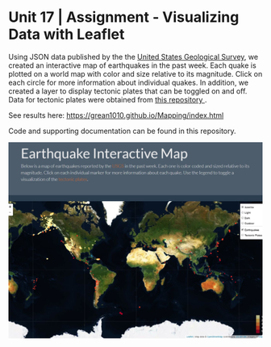 # Unit 17 | Assignment - Visualizing Data with Leaflet

Using JSON data published by the the <a href="https://earthquake.usgs.gov/earthquakes/feed/v1.0/geojson.php"> United States Geological Survey</a>, we created an interactive map of earthquakes in the past week. Each quake is plotted on a world map with color and size relative to its magnitude. Click on each circle for more information about individual quakes.  In addition, we created a layer to display tectonic plates that can be toggled on and off.  Data for tectonic plates were obtained from <a href="https://github.com/fraxen/tectonicplates"> this repository </a>.

See results here:
https://grean1010.github.io/Mapping/index.html

Code and supporting documentation can be found in this repository.

![2-Finished Map](Images/FinishedMap.jpg)